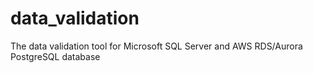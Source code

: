 # data_validation
The data validation tool for Microsoft SQL Server and AWS RDS/Aurora PostgreSQL database
